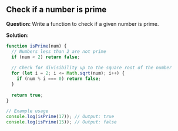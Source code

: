 ## Check if a number is prime

**Question:** Write a function to check if a given number is prime.

**Solution:**

```javascript
function isPrime(num) {
  // Numbers less than 2 are not prime
  if (num < 2) return false;
  
  // Check for divisibility up to the square root of the number
  for (let i = 2; i <= Math.sqrt(num); i++) {
    if (num % i === 0) return false;
  }
  
  return true;
}

// Example usage
console.log(isPrime(17)); // Output: true
console.log(isPrime(15)); // Output: false